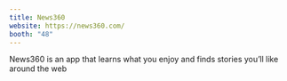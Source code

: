 ```yaml
---
title: News360
website: https://news360.com/
booth: "48"
---
```


News360 is an app that learns what you enjoy
and finds stories you’ll like around the web
